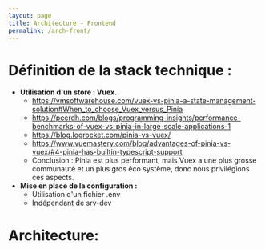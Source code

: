 ```yaml
---
layout: page
title: Architecture - Frontend
permalink: /arch-front/
---
```


# Définition de la stack technique :
* **Utilisation d'un store : Vuex.**
  * https://vmsoftwarehouse.com/vuex-vs-pinia-a-state-management-solution#When_to_choose_Vuex_versus_Pinia
  * https://peerdh.com/blogs/programming-insights/performance-benchmarks-of-vuex-vs-pinia-in-large-scale-applications-1
  * https://blog.logrocket.com/pinia-vs-vuex/
  * https://www.vuemastery.com/blog/advantages-of-pinia-vs-vuex/#4-pinia-has-builtin-typescript-support
  * Conclusion : Pinia est plus performant, mais Vuex a une plus grosse communauté et un plus gros éco système, donc nous privilégions ces aspects.
* **Mise en place de la configuration :**
  * Utilisation d'un fichier .env
  * Indépendant de srv-dev

# Architecture:
